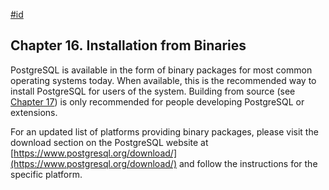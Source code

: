[#id](#INSTALL-BINARIES)

## Chapter 16. Installation from Binaries

PostgreSQL is available in the form of binary packages for most common operating systems today. When available, this is the recommended way to install PostgreSQL for users of the system. Building from source (see [Chapter 17](installation)) is only recommended for people developing PostgreSQL or extensions.

For an updated list of platforms providing binary packages, please visit the download section on the PostgreSQL website at [https://www.postgresql.org/download/](https://www.postgresql.org/download/) and follow the instructions for the specific platform.
